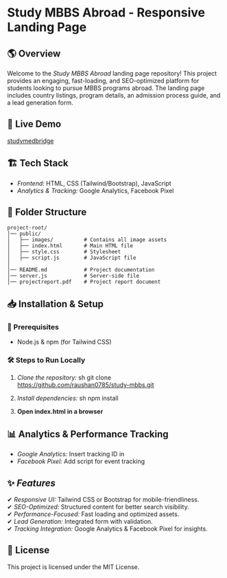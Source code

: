 # Study MBBS Abroad - Responsive Landing Page

## 🌎 Overview
Welcome to the *Study MBBS Abroad* landing page repository! This project provides an engaging, fast-loading, and SEO-optimized platform for students looking to pursue MBBS programs abroad. The landing page includes country listings, program details, an admission process guide, and a lead generation form.

## 🚀 Live Demo  
[studymedbridge](https://studymedbridge.netlify.app/)

## 🏗 Tech Stack
- *Frontend:* HTML, CSS (Tailwind/Bootstrap), JavaScript
- *Analytics & Tracking:* Google Analytics, Facebook Pixel

## 📂 Folder Structure
```
project-root/
│── public/
│   ├── images/          # Contains all image assets
│   ├── index.html       # Main HTML file
│   ├── style.css        # Stylesheet
│   ├── script.js        # JavaScript file
│
│── README.md            # Project documentation
│── server.js            # Server-side file 
│── projectreport.pdf    # Project report document
```

## 📥 Installation & Setup
### 🔧 Prerequisites
- Node.js & npm (for Tailwind CSS)

### 🛠 Steps to Run Locally
1. *Clone the repository:*
   sh
   git clone https://github.com/raushan0785/study-mbbs.git
   
2. *Install dependencies:* 
   sh
   npm install
   
3. **Open index.html in a browser**

## 📊 Analytics & Performance Tracking
- *Google Analytics:* Insert tracking ID in <head>
- *Facebook Pixel:* Add script for event tracking

## ✨ *Features*

✔ *Responsive UI:* Tailwind CSS or Bootstrap for mobile-friendliness.  
✔ *SEO-Optimized:* Structured content for better search visibility.  
✔ *Performance-Focused:* Fast loading and optimized assets.  
✔ *Lead Generation:* Integrated form with validation.  
✔ *Tracking Integration:* Google Analytics & Facebook Pixel for insights.

## 📜 License
This project is licensed under the MIT License.
